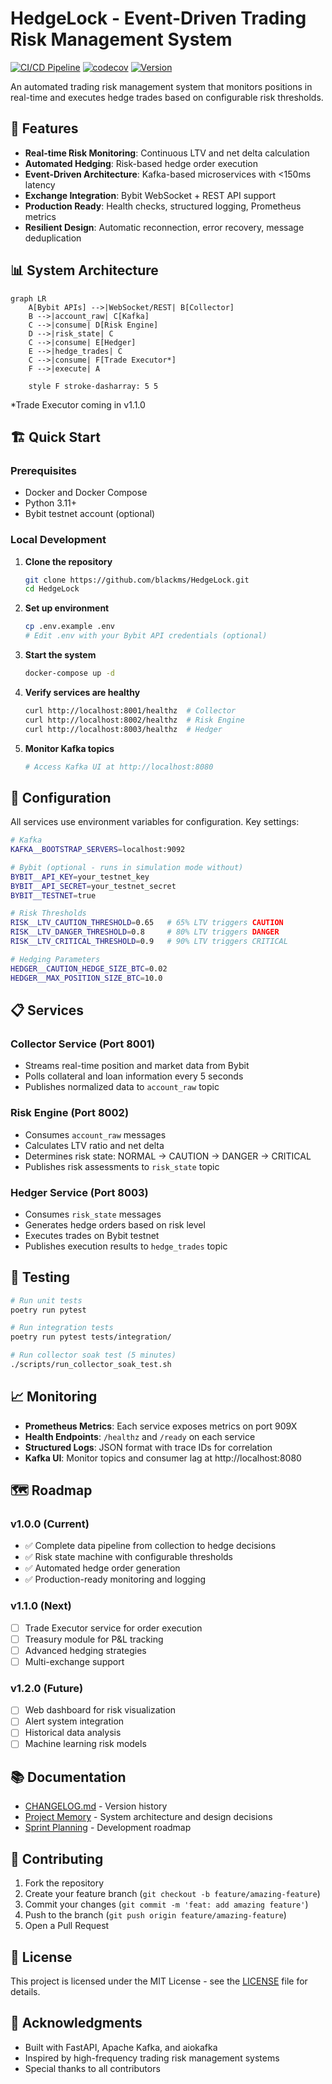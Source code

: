 # HedgeLock - Event-Driven Trading Risk Management System

[![CI/CD Pipeline](https://github.com/blackms/HedgeLock/actions/workflows/ci.yml/badge.svg)](https://github.com/blackms/HedgeLock/actions/workflows/ci.yml)
[![codecov](https://codecov.io/gh/blackms/HedgeLock/branch/main/graph/badge.svg?token=f6b6c943-5a31-4967-8c30-003de02a6907)](https://codecov.io/gh/blackms/HedgeLock)
[![Version](https://img.shields.io/badge/version-1.0.0-blue.svg)](https://github.com/blackms/HedgeLock/releases)

An automated trading risk management system that monitors positions in real-time and executes hedge trades based on configurable risk thresholds.

## 🚀 Features

- **Real-time Risk Monitoring**: Continuous LTV and net delta calculation
- **Automated Hedging**: Risk-based hedge order execution
- **Event-Driven Architecture**: Kafka-based microservices with <150ms latency
- **Exchange Integration**: Bybit WebSocket + REST API support
- **Production Ready**: Health checks, structured logging, Prometheus metrics
- **Resilient Design**: Automatic reconnection, error recovery, message deduplication

## 📊 System Architecture

```mermaid
graph LR
    A[Bybit APIs] -->|WebSocket/REST| B[Collector]
    B -->|account_raw| C[Kafka]
    C -->|consume| D[Risk Engine]
    D -->|risk_state| C
    C -->|consume| E[Hedger]
    E -->|hedge_trades| C
    C -->|consume| F[Trade Executor*]
    F -->|execute| A
    
    style F stroke-dasharray: 5 5
```

*Trade Executor coming in v1.1.0

## 🏗️ Quick Start

### Prerequisites

- Docker and Docker Compose
- Python 3.11+
- Bybit testnet account (optional)

### Local Development

1. **Clone the repository**
   ```bash
   git clone https://github.com/blackms/HedgeLock.git
   cd HedgeLock
   ```

2. **Set up environment**
   ```bash
   cp .env.example .env
   # Edit .env with your Bybit API credentials (optional)
   ```

3. **Start the system**
   ```bash
   docker-compose up -d
   ```

4. **Verify services are healthy**
   ```bash
   curl http://localhost:8001/healthz  # Collector
   curl http://localhost:8002/healthz  # Risk Engine
   curl http://localhost:8003/healthz  # Hedger
   ```

5. **Monitor Kafka topics**
   ```bash
   # Access Kafka UI at http://localhost:8080
   ```

## 🔧 Configuration

All services use environment variables for configuration. Key settings:

```bash
# Kafka
KAFKA__BOOTSTRAP_SERVERS=localhost:9092

# Bybit (optional - runs in simulation mode without)
BYBIT__API_KEY=your_testnet_key
BYBIT__API_SECRET=your_testnet_secret
BYBIT__TESTNET=true

# Risk Thresholds
RISK__LTV_CAUTION_THRESHOLD=0.65   # 65% LTV triggers CAUTION
RISK__LTV_DANGER_THRESHOLD=0.8     # 80% LTV triggers DANGER
RISK__LTV_CRITICAL_THRESHOLD=0.9   # 90% LTV triggers CRITICAL

# Hedging Parameters
HEDGER__CAUTION_HEDGE_SIZE_BTC=0.02
HEDGER__MAX_POSITION_SIZE_BTC=10.0
```

## 📋 Services

### Collector Service (Port 8001)
- Streams real-time position and market data from Bybit
- Polls collateral and loan information every 5 seconds
- Publishes normalized data to `account_raw` topic

### Risk Engine (Port 8002)
- Consumes `account_raw` messages
- Calculates LTV ratio and net delta
- Determines risk state: NORMAL → CAUTION → DANGER → CRITICAL
- Publishes risk assessments to `risk_state` topic

### Hedger Service (Port 8003)
- Consumes `risk_state` messages
- Generates hedge orders based on risk level
- Executes trades on Bybit testnet
- Publishes execution results to `hedge_trades` topic

## 🧪 Testing

```bash
# Run unit tests
poetry run pytest

# Run integration tests
poetry run pytest tests/integration/

# Run collector soak test (5 minutes)
./scripts/run_collector_soak_test.sh
```

## 📈 Monitoring

- **Prometheus Metrics**: Each service exposes metrics on port 909X
- **Health Endpoints**: `/healthz` and `/ready` on each service
- **Structured Logs**: JSON format with trace IDs for correlation
- **Kafka UI**: Monitor topics and consumer lag at http://localhost:8080

## 🗺️ Roadmap

### v1.0.0 (Current)
- ✅ Complete data pipeline from collection to hedge decisions
- ✅ Risk state machine with configurable thresholds
- ✅ Automated hedge order generation
- ✅ Production-ready monitoring and logging

### v1.1.0 (Next)
- [ ] Trade Executor service for order execution
- [ ] Treasury module for P&L tracking
- [ ] Advanced hedging strategies
- [ ] Multi-exchange support

### v1.2.0 (Future)
- [ ] Web dashboard for risk visualization
- [ ] Alert system integration
- [ ] Historical data analysis
- [ ] Machine learning risk models

## 📚 Documentation

- [CHANGELOG.md](CHANGELOG.md) - Version history
- [Project Memory](project_memory/) - System architecture and design decisions
- [Sprint Planning](project_memory/SPRINT_PLANNING.yaml) - Development roadmap

## 🤝 Contributing

1. Fork the repository
2. Create your feature branch (`git checkout -b feature/amazing-feature`)
3. Commit your changes (`git commit -m 'feat: add amazing feature'`)
4. Push to the branch (`git push origin feature/amazing-feature`)
5. Open a Pull Request

## 📄 License

This project is licensed under the MIT License - see the [LICENSE](LICENSE) file for details.

## 🙏 Acknowledgments

- Built with FastAPI, Apache Kafka, and aiokafka
- Inspired by high-frequency trading risk management systems
- Special thanks to all contributors